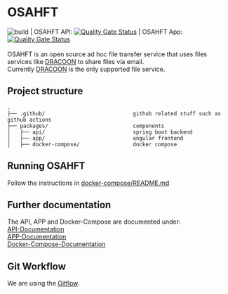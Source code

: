 # OSAHFT

![build](https://github.com/osahft/OSAHFT/actions/workflows/buildPushAndDeploy.yml/badge.svg)  | OSAHFT API: [![Quality Gate Status](https://sonarcloud.io/api/project_badges/measure?project=osahft_monorepo_api&metric=alert_status)](https://sonarcloud.io/summary/new_code?id=osahft_monorepo_api)  | OSAHFT App: [![Quality Gate Status](https://sonarcloud.io/api/project_badges/measure?project=osahft_monorepo_app&metric=alert_status)](https://sonarcloud.io/summary/new_code?id=osahft_monorepo_app) \
\
OSAHFT is an open source ad hoc file transfer service that uses files services like [DRACOON](https://www.dracoon.com/) to share files via email. \
Currently [DRACOON](https://www.dracoon.com/) is the only supported file service.

## Project structure 

```
.
├── .github/                            github related stuff such as github actions
├── packages/                           components
│   ├── api/                            spring boot backend
│   ├── app/                            angular frontend
│   ├── docker-compose/                 docker compose
```
## Running OSAHFT
Follow the instructions in [docker-compose/README.md](packages/docker-compose/README.md) 

## Further documentation
The API, APP and Docker-Compose are documented under:  
[API-Documentation](packages/api/README.md)  
[APP-Documentation](packages/app/README.md)  
[Docker-Compose-Documentation](packages/docker-compose/README.md)

## Git Workflow

We are using the [Gitflow](https://www.atlassian.com/git/tutorials/comparing-workflows/gitflow-workflow).
